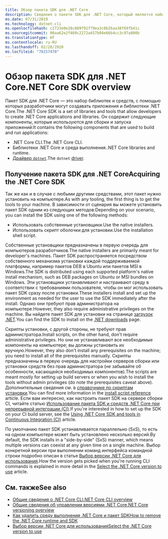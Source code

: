 ```yaml
---
title: Обзор пакета SDK для .NET Core
description: Сведения о пакете SDK для .NET Core, который является набором библиотек и средств, используемых для создания проектов .NET Core.
ms.date: 07/31/2019
ms.technology: dotnet-cli
ms.openlocfilehash: c2723e0e28c889f91f79ea3c0b26aa38f69fb41c
ms.sourcegitcommit: 00aa62e2f469c2272a457b04e66b4cc3c97a800b
ms.translationtype: HT
ms.contentlocale: ru-RU
ms.lasthandoff: 02/28/2020
ms.locfileid: "78157470"
---
```

# <a name="net-core-sdk-overview"></a><span data-ttu-id="733a0-103">Обзор пакета SDK для .NET Core</span><span class="sxs-lookup"><span data-stu-id="733a0-103">.NET Core SDK overview</span></span>

<span data-ttu-id="733a0-104">Пакет SDK для .NET Core — это набор библиотек и средств, с помощью которых разработчики могут создавать приложения и библиотеки .NET Core.</span><span class="sxs-lookup"><span data-stu-id="733a0-104">The .NET Core SDK is a set of libraries and tools that allow developers to create .NET Core applications and libraries.</span></span> <span data-ttu-id="733a0-105">Он содержит следующие компоненты, которые используются для сборки и запуска приложений:</span><span class="sxs-lookup"><span data-stu-id="733a0-105">It contains the following components that are used to build and run applications:</span></span>

- <span data-ttu-id="733a0-106">.NET Core CLI.</span><span class="sxs-lookup"><span data-stu-id="733a0-106">The .NET Core CLI.</span></span>
- <span data-ttu-id="733a0-107">Библиотеки .NET Core и среда выполнения.</span><span class="sxs-lookup"><span data-stu-id="733a0-107">.NET Core libraries and runtime.</span></span>
- <span data-ttu-id="733a0-108">[Драйвер `dotnet`](tools/index.md#driver).</span><span class="sxs-lookup"><span data-stu-id="733a0-108">The `dotnet` [driver](tools/index.md#driver).</span></span>

## <a name="acquiring-the-net-core-sdk"></a><span data-ttu-id="733a0-109">Получение пакета SDK для .NET Core</span><span class="sxs-lookup"><span data-stu-id="733a0-109">Acquiring the .NET Core SDK</span></span>

<span data-ttu-id="733a0-110">Так же как и в случае с любыми другими средствами, этот пакет нужно установить на компьютере.</span><span class="sxs-lookup"><span data-stu-id="733a0-110">As with any tooling, the first thing is to get the tools to your machine.</span></span> <span data-ttu-id="733a0-111">В зависимости от сценария вы можете установить пакет SDK одним из следующих методов:</span><span class="sxs-lookup"><span data-stu-id="733a0-111">Depending on your scenario, you can install the SDK using one of the following methods:</span></span>

- <span data-ttu-id="733a0-112">Использовать собственные установщики.</span><span class="sxs-lookup"><span data-stu-id="733a0-112">Use the native installers.</span></span>
- <span data-ttu-id="733a0-113">Использовать скрипт оболочки для установки.</span><span class="sxs-lookup"><span data-stu-id="733a0-113">Use the installation shell script.</span></span>

<span data-ttu-id="733a0-114">Собственные установщики предназначены в первую очередь для компьютеров разработчиков.</span><span class="sxs-lookup"><span data-stu-id="733a0-114">The native installers are primarily meant for developer's machines.</span></span> <span data-ttu-id="733a0-115">Пакет SDK распространяется посредством собственного механизма установки каждой поддерживаемой платформы, например пакетов DEB в Ubuntu или пакетов MSI в Windows.</span><span class="sxs-lookup"><span data-stu-id="733a0-115">The SDK is distributed using each supported platform's native install mechanism, such as DEB packages on Ubuntu or MSI bundles on Windows.</span></span> <span data-ttu-id="733a0-116">Эти установщики устанавливают и настраивают среду в соответствии с требованиями пользователя, чтобы он мог использовать пакет SDK сразу после установки.</span><span class="sxs-lookup"><span data-stu-id="733a0-116">These installers install and set up the environment as needed for the user to use the SDK immediately after the install.</span></span> <span data-ttu-id="733a0-117">Однако они требуют прав администратора на компьютере.</span><span class="sxs-lookup"><span data-stu-id="733a0-117">However, they also require administrative privileges on the machine.</span></span> <span data-ttu-id="733a0-118">Вы найдете пакет SDK для установки на странице [загрузок .NET](https://dotnet.microsoft.com/download).</span><span class="sxs-lookup"><span data-stu-id="733a0-118">You can find the SDK to install on the [.NET downloads](https://dotnet.microsoft.com/download) page.</span></span>

<span data-ttu-id="733a0-119">Скрипты установки, с другой стороны, не требуют прав администратора.</span><span class="sxs-lookup"><span data-stu-id="733a0-119">Install scripts, on the other hand, don't require administrative privileges.</span></span> <span data-ttu-id="733a0-120">Но они не устанавливают все необходимые компоненты на компьютере; вы должны установить их вручную.</span><span class="sxs-lookup"><span data-stu-id="733a0-120">However, they also don't install any prerequisites on the machine; you need to install all of the prerequisites manually.</span></span> <span data-ttu-id="733a0-121">Скрипты предназначены в первую очередь для настройки серверов сборки или установки средств без прав администратора (не забывайте об особенности, касающейся необходимых компонентов).</span><span class="sxs-lookup"><span data-stu-id="733a0-121">The scripts are meant mostly for setting up build servers or when you wish to install the tools without admin privileges (do note the prerequisites caveat above).</span></span> <span data-ttu-id="733a0-122">Дополнительные сведения см. в [справочнике по скриптам установки](tools/dotnet-install-script.md).</span><span class="sxs-lookup"><span data-stu-id="733a0-122">You can find more information in the [install script reference](tools/dotnet-install-script.md) article.</span></span> <span data-ttu-id="733a0-123">Если вам интересно, как настроить пакет SDK на сервере сборки CI, читайте статью [Использование пакета SDK и средств .NET Core при непрерывной интеграции (CI)](tools/using-ci-with-cli.md).</span><span class="sxs-lookup"><span data-stu-id="733a0-123">If you're interested in how to set up the SDK on your CI build server, see the [Using .NET Core SDK and tools in Continuous Integration (CI)](tools/using-ci-with-cli.md) article.</span></span>

<span data-ttu-id="733a0-124">По умолчанию пакет SDK устанавливается параллельно (SxS), то есть на одном компьютере может быть установлено несколько версий.</span><span class="sxs-lookup"><span data-stu-id="733a0-124">By default, the SDK installs in a "side-by-side" (SxS) manner, which means multiple versions can coexist at any given time on a single machine.</span></span> <span data-ttu-id="733a0-125">Выбор конкретной версии при выполнении команд интерфейса командной строки подробно описан в статье [Выбор версии .NET Core для использования](versions/selection.md).</span><span class="sxs-lookup"><span data-stu-id="733a0-125">How the version gets picked when you're running CLI commands is explained in more detail in the [Select the .NET Core version to use](versions/selection.md) article.</span></span>

## <a name="see-also"></a><span data-ttu-id="733a0-126">См. также</span><span class="sxs-lookup"><span data-stu-id="733a0-126">See also</span></span>

- [<span data-ttu-id="733a0-127">Общие сведения о .NET Core CLI</span><span class="sxs-lookup"><span data-stu-id="733a0-127">.NET Core CLI overview</span></span>](tools/index.md)
- [<span data-ttu-id="733a0-128">Общие сведения об управлении версиями .NET Core</span><span class="sxs-lookup"><span data-stu-id="733a0-128">.NET Core versioning overview</span></span>](versions/index.md)
- [<span data-ttu-id="733a0-129">Как удалить среду выполнения .NET Core и пакет SDK</span><span class="sxs-lookup"><span data-stu-id="733a0-129">How to remove the .NET Core runtime and SDK</span></span>](versions/remove-runtime-sdk-versions.md)
- [<span data-ttu-id="733a0-130">Выбор версии .NET Core для использования</span><span class="sxs-lookup"><span data-stu-id="733a0-130">Select the .NET Core version to use</span></span>](versions/selection.md)
